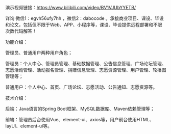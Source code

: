 演示视频链接：https://www.bilibili.com/video/BV1VJUbYYETB/

详询 微信1：egvh56ufy7hh ，微信2：dabocode 。承接商业项目、课设、毕设和论文，包括但不限于Web、APP、小程序等，课设、毕设提供远程部署和不限次数代码解答！

功能介绍：

管理员、普通用户两种用户角色；

管理员：个人中心、管理员管理、基础数据管理、公告信息管理、广场论坛管理、志愿活动管理、活动报名管理、捐赠信息管理、志愿资源管理、用户管理、轮播图管理等；

普通用户：个人中心、首页、广场论坛、志愿活动、公告通知、志愿资源等。

技术介绍：

后端：Java语言的Spring Boot框架、MySQL数据库、Maven依赖管理等；

前端：管理员后台使用Vue、element-ui、axios等，用户前台使用HTML、layUI、element-ui等。
